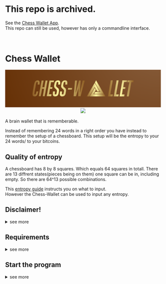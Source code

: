 # This repo is archived.
See the [Chess Wallet App](https://github.com/RealCocoArdo/Chess-Wallet-App). <br>
This repo can still be used, however has only a commandline interface.
<br><br><br>


# Chess Wallet

<p align="center"><img src="pictures/Banner.PNG"></img><br><a href="https://opensource.org/licenses/MIT" title="License: MIT"><img src="https://img.shields.io/badge/License-MIT-blue.svg"></img></a></p>
A brain wallet that is rememberable.

Instead of remembering 24 words in a right order you have instead to remember the setup of a chessboard.
This setup will be the entropy to your 24 words/ to your bitcoins.

## Quality of entropy
A chessboard has 8 by 8 squares. Which equals 64 squares in totall.
There are 13 diffrent states(pieces being on them) one square can be in, including empty.
So there are 64^13 possible combinations.

This [entropy guide](Libraries/EntropyGuide.md) instructs you on what to input. <br>However the Chess-Wallet can be used to input any entropy.

## Disclaimer!
<details>
<summary>see more</summary>

- This was only designed for Bitcoin. No other shitcoin.<br>
- I take no responsibility of my code. If you lose your Bitcoins its your fault.<br>
- You can review the code yourself before using it.<br>
</details>

## Requirements
<details>
<summary>see more</summary>

1. Install the latest version of Python3 [here](https://python.org/downloads/).
    - Check add to PATH in the installation
2. [Download](https://github.com/RealCocoArdo/Chess-Wallet/archive/refs/heads/main.zip) this repository and unzip it. Or clone it.

</details>

## Start the program
<details>
<summary>see more</summary>

1. Navigate to the Chess-Wallet folder and open it
2. Open in the folder Libraries the `install-libraries-windows` or bash the `install-libraries-linux` file to dowload the libraries. You only need to do this once.
3. Disconnect your Wifi
4. Open the `start-on-windows` or bash the `start-on-linux` file to start the program.
</details>
